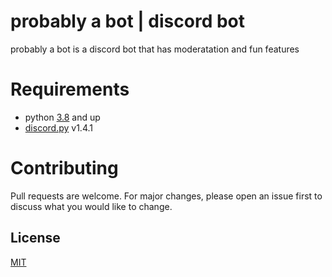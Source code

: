 # probably a bot | discord bot



probably a bot is a discord bot that has moderatation and fun features

 

# Requirements

  - python [3.8](https://www.python.org/) and up 
  - [discord.py](https://github.com/Rapptz/discord.py) v1.4.1 



# Contributing
Pull requests are welcome. For major changes, please open an issue first to discuss what you would like to change.


## License
[MIT](https://choosealicense.com/licenses/mit/)

